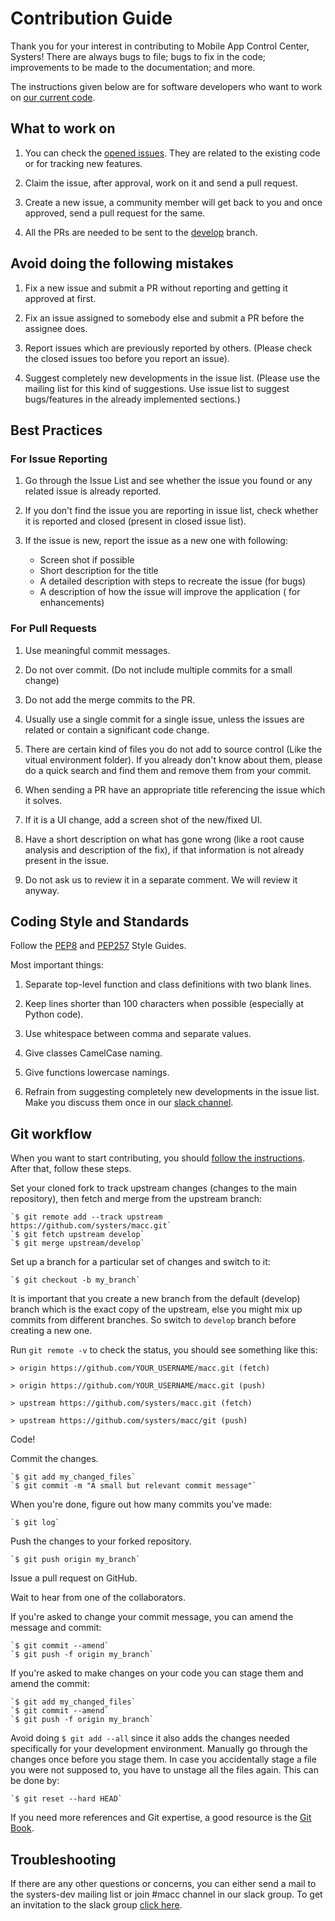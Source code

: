 # Contribution Guide

Thank you for your interest in contributing to Mobile App Control Center, Systers! There are always bugs to file; bugs to fix in the code; improvements to be made to the documentation; and more.


The instructions given below are for software developers who want to work on [our current code](https://github.com/systers/macc).

## What to work on

1. You can check the [opened issues](https://github.com/systers/macc/issues). They are related to the existing code or for tracking new features.

2. Claim the issue, after approval, work on it and send a pull request.

3. Create a new issue, a community member will get back to you and once approved, send a pull request for the same.

4. All the PRs are needed to be sent to the [develop](https://github.com/systers/macc) branch.

## Avoid doing the following mistakes
1. Fix a new issue and submit a PR without reporting and getting it approved at first.

2. Fix an issue assigned to somebody else and submit a PR before the assignee does. 

3. Report issues which are previously reported by others. (Please check the closed issues too before you report an issue).

4. Suggest completely new developments in the issue list. (Please use the mailing list for this kind of suggestions. Use issue list to suggest bugs/features in the already implemented sections.)

## Best Practices
### For Issue Reporting
1. Go through the Issue List and see whether the issue you found or any related issue is already reported.

2. If you don't find the issue you are reporting in issue list, check whether it is reported and closed (present in closed issue list).

3. If the issue is new, report the issue as a new one with following:
     * Screen shot if possible
     * Short description for the title
     * A detailed description with steps to recreate the issue (for bugs)
     * A description of how the issue will improve the application ( for enhancements)

### For Pull Requests
1. Use meaningful commit messages.

2. Do not over commit. (Do not include multiple commits for a small change)

3. Do not add the merge commits to the PR.

4. Usually use a single commit for a single issue, unless the issues are related or contain a significant code change.

5. There are certain kind of files you do not add to source control (Like the vitual environment folder). If you already don't know about them, please do a quick search and find them and remove them from your commit. 

6. When sending a PR have an appropriate title referencing the issue which it solves.

7. If it is a UI change, add a screen shot of the new/fixed UI.

8. Have a short description on what has gone wrong (like a root cause analysis and description of the fix), if that information is not already present in the issue.

9. Do not ask us to review it in a separate comment. We will review it anyway.


## Coding Style and Standards

Follow the [PEP8](https://www.python.org/dev/peps/pep-0008/) and [PEP257](https://www.python.org/dev/peps/pep-0257/#multi-line-docstrings) Style Guides.

Most important things:

 1. Separate top-level function and class definitions with two blank lines.

 2. Keep lines shorter than 100 characters when possible (especially at Python code).

 3. Use whitespace between comma and separate values.

 4. Give classes CamelCase naming.

 5. Give functions lowercase namings.

 6. Refrain from suggesting completely new developments in the issue list. Make you discuss them once in our [slack channel](systers.io/slack-systers-opensource/).



## Git workflow

When you want to start contributing, you should [follow the instructions](https://github.com/systers/macc/blob/develop/docs/Installation%20Guide.md). After that, follow these steps.

Set your cloned fork to track upstream changes (changes to the main repository), then fetch and merge from the upstream branch:

    `$ git remote add --track upstream https://github.com/systers/macc.git`
    `$ git fetch upstream develop`
    `$ git merge upstream/develop`


Set up a branch for a particular set of changes and switch to it:

    `$ git checkout -b my_branch`

It is important that you create a new branch from the default (develop) branch which is the exact copy of the upstream, else you might mix up commits from different branches. So switch to `develop` branch before creating a new one. 

Run `git remote -v` to check the status, you should see something like this:

    > origin https://github.com/YOUR_USERNAME/macc.git (fetch)

    > origin https://github.com/YOUR_USERNAME/macc.git (push)

    > upstream https://github.com/systers/macc.git (fetch)

    > upstream https://github.com/systers/macc/git (push)

Code!

Commit the changes.

    `$ git add my_changed_files`
    `$ git commit -m "A small but relevant commit message"`


When you're done, figure out how many commits you've made:

    `$ git log`

Push the changes to your forked repository.

    `$ git push origin my_branch`

Issue a pull request on GitHub.

Wait to hear from one of the collaborators.

If you're asked to change your commit message, you can amend the message and commit:

    `$ git commit --amend`
    `$ git push -f origin my_branch`

If you're asked to make changes on your code you can stage them and amend the commit:
    
    `$ git add my_changed_files`
    `$ git commit --amend`
    `$ git push -f origin my_branch`

Avoid doing `$ git add --all` since it also adds the changes needed specifically for your development environment. Manually go through the changes once before you stage them. In case you accidentally stage a file you were not supposed to, you have to unstage all the files again. This can be done by:

    `$ git reset --hard HEAD`

If you need more references and Git expertise, a good resource is the [Git Book](https://git-scm.com/book/en/v2).

## Troubleshooting
If there are any other questions or concerns, you can either send a mail to the systers-dev mailing list or join #macc channel in our slack group. To get an invitation to the slack group [click here](http://systers.io/slack-systers-opensource/). 



